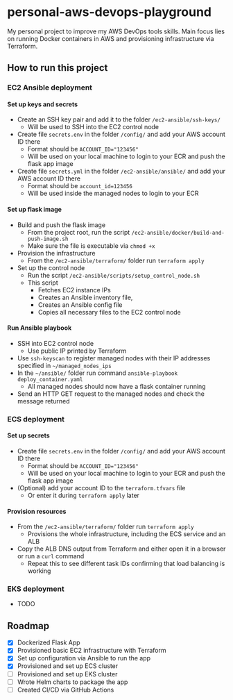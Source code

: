 # personal-aws-devops-playground
My personal project to improve my AWS DevOps tools skills. Main focus lies on running Docker containers in AWS and provisioning infrastructure via Terraform.

## How to run this project
### EC2 Ansible deployment
#### Set up keys and secrets
- Create an SSH key pair and add it to the folder `/ec2-ansible/ssh-keys/`
  - Will be used to SSH into the EC2 control node
- Create file `secrets.env` in the folder `/config/` and add your AWS account ID there
  - Format should be `ACCOUNT_ID="123456"`
  - Will be used on your local machine to login to your ECR and push the flask app image
- Create file `secrets.yml` in the folder `/ec2-ansible/ansible/` and add your AWS account ID there
  - Format should be `account_id=123456`
  - Will be used inside the managed nodes to login to your ECR

#### Set up flask image
- Build and push the flask image
  - From the project root, run the script `/ec2-ansible/docker/build-and-push-image.sh`
  - Make sure the file is executable via `chmod +x`
- Provision the infrastructure
  - From the `/ec2-ansible/terraform/` folder run `terraform apply`
- Set up the control node
  - Run the script `/ec2-ansible/scripts/setup_control_node.sh`
  - This script
    - Fetches EC2 instance IPs
    - Creates an Ansible inventory file,
    - Creates an Ansible config file
    - Copies all necessary files to the EC2 control node

#### Run Ansible playbook
- SSH into EC2 control node
  - Use public IP printed by Terraform
- Use `ssh-keyscan` to register managed nodes with their IP addresses specified in `~/managed_nodes_ips`
- In the `~/ansible/` folder run command `ansible-playbook deploy_container.yaml`
  - All managed nodes should now have a flask container running
- Send an HTTP GET request to the managed nodes and check the message returned

### ECS deployment
#### Set up secrets
- Create file `secrets.env` in the folder `/config/` and add your AWS account ID there
  - Format should be `ACCOUNT_ID="123456"`
  - Will be used on your local machine to login to your ECR and push the flask app image
- (Optional) add your account ID to the `terraform.tfvars` file
  - Or enter it during `terraform apply` later

#### Provision resources
- From the `/ec2-ansible/terraform/` folder run `terraform apply`
  - Provisions the whole infrastructure, including the ECS service and an ALB
- Copy the ALB DNS output from Terraform and either open it in a browser or run a `curl` command
  - Repeat this to see different task IDs confirming that load balancing is working

### EKS deployment
- TODO


## Roadmap
- [x] Dockerized Flask App
- [x] Provisioned basic EC2 infrastructure with Terraform
- [x] Set up configuration via Ansible to run the app
- [x] Provisioned and set up ECS cluster
- [ ] Provisioned and set up EKS cluster
- [ ] Wrote Helm charts to package the app
- [ ] Created CI/CD via GitHub Actions
